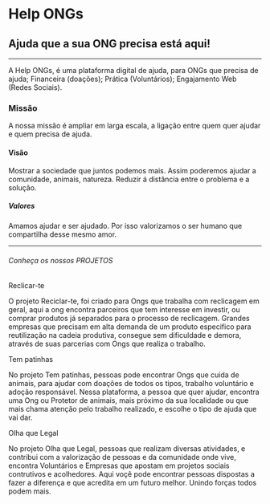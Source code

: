 <!DOCTYPE html>
<html lang="pt-br">
<head>
    <meta charset="UTF-8">
    <meta name="viewport" content="width=device-width, initial-scale=1.0">
    <title>Help ONGs</title>
</head>
<body>
    <h1>Help ONGs</h1>
    <h2>Ajuda que a sua ONG precisa está aqui!</h2>
    <hr>
    <p>A Help ONGs, é uma plataforma digital de ajuda, para ONGs que precisa de ajuda; Financeira (doações); Prática (Voluntários); Engajamento Web (Redes Sociais). <br> </p>
    <h3>Missão</h3>
    <p>A nossa missão é ampliar em larga escala, a ligação entre quem quer ajudar e quem precisa de ajuda. </p>
    <h4>Visão</h4>
    <p>Mostrar a sociedade que juntos podemos mais. Assim poderemos ajudar a comunidade, animais, natureza. Reduzir á distância entre o problema e a solução.</p>
    <h5>Valores</h5>
    <p>Amamos ajudar e ser ajudado. Por isso valorizamos o ser humano que compartilha desse mesmo amor.</p>
    <hr>
    <h6>Conheça os nossos PROJETOS</h6>
    <p>Reclicar-te <br></p>
        O projeto Reciclar-te, foi criado para Ongs que trabalha com reclicagem em geral, aqui a ong encontra parceiros que tem interesse em investir, ou comprar produtos já separados para o processo de reclicagem. Grandes empresas que precisam em alta demanda de um produto especifico para reutilização na cadeia produtiva, consegue sem dificuldade e demora, através de suas parcerias com Ongs que realiza o trabalho.
    <p>Tem patinhas <br></p>
        No projeto Tem patinhas, pessoas pode encontrar Ongs que cuida de animais, para ajudar com doações de todos os tipos, trabalho voluntário e adoção responsável.
        Nessa plataforma, a pessoa que quer ajudar, encontra uma Ong ou Protetor de animais, mais próximo da sua localidade ou que mais chama atenção pelo trabalho realizado, e escolhe o tipo de ajuda que vai dar.
    <p>Olha que Legal <br></p>
        No projeto Olha que Legal, pessoas que realizam diversas atividades, e contribui com a valorização de pessoas e da comunidade onde vive, encontra Voluntários e Empresas que apostam em projetos sociais contrutivos e acolhedores. Aqui voçê pode encontrar pessoas dispostas a fazer a diferença e que acredita em um futuro melhor. Unindo forças todos podem mais.





</body>
</html>
